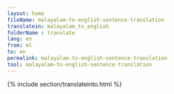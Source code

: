 ```yaml
---
layout: home
fileName: malayalam-to-english-sentence-translation
translatein: malayalam_to_english
folderName : translate
lang: en
from: ml
to: en
permalink: malayalam-to-english-sentence-translation
tool: malayalam-to-english-sentence-translation
---
```

{% include section/translateinto.html %}